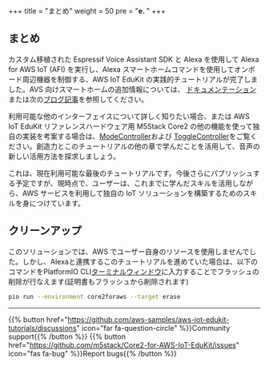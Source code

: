 
+++
title = "まとめ"
weight = 50
pre = "<b>e. </b>"
+++

## まとめ
カスタム移植された Espressif Voice Assistant SDK と Alexa を使用して Alexa for AWS IoT (AFI) を実行し、Alexa スマートホームコマンドを使用してオンボード周辺機器を制御する、AWS IoT EduKit の実践的チュートリアルが完了しました。AVS 向けスマートホームの追加情報については、 [ドキュメンテーション](https://developer.amazon.com/en-US/docs/alexa/alexa-voice-service/smart-home-for-avs.html)または次の[ブログ記事](https://developer.amazon.com/en-US/blogs/alexa/device-makers/2020/04/create-a-sample-alexa-built-in-disco-ball-with-smart-home-for-av)を参照してください。

利用可能な他のインターフェイスについて詳しく知りたい場合、または AWS IoT EduKit リファレンスハードウェア用 M5Stack Core2 の他の機能を使って独自の実装を考案する場合は、[ModeController](https://developer.amazon.com/en-US/docs/alexa/alexa-voice-service/alexa-modecontroller.html)および [ToggleController](https://developer.amazon.com/en-US/docs/alexa/alexa-voice-service/alexa-togglecontroller.html)をご覧ください。創造力とこのチュートリアルの他の章で学んだことを活用して、音声の新しい活用方法を探求しましょう。

これは、現在利用可能な最後のチュートリアルです。今後さらにパブリッシュする予定ですが、現時点で、ユーザーは、これまでに学んだスキルを活用しながら、AWS サービスを利用して独自の IoT ソリューションを構築するためのスキルを身につけています。

## クリーンアップ
このソリューションでは、AWS でユーザー自身のリソースを使用しませんでした。しかし、Alexaと連携するこのチュートリアルを進めていた場合は、以下のコマンドをPlatformIO CLI[ターミナルウィンドウ](/jp/blinky-hello-world/prerequisites.html#platformio)に入力することでフラッシュの削除が行なえます(証明書もフラッシュから削除されます)

```bash
pio run --environment core2foraws --target erase
```

---
{{% button href="https://github.com/aws-samples/aws-iot-edukit-tutorials/discussions" icon="far fa-question-circle" %}}Community support{{% /button %}} {{% button href="https://github.com/m5stack/Core2-for-AWS-IoT-EduKit/issues" icon="fas fa-bug" %}}Report bugs{{% /button %}}